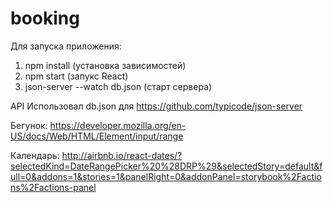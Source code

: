 # booking
Для запуска приложения:
1) npm install (установка зависимостей)
2) npm start (запукс React)
3) json-server --watch db.json (старт сервера)


API
Использовал db.json для https://github.com/typicode/json-server

Бегунок:
https://developer.mozilla.org/en-US/docs/Web/HTML/Element/input/range

Календарь:
http://airbnb.io/react-dates/?selectedKind=DateRangePicker%20%28DRP%29&selectedStory=default&full=0&addons=1&stories=1&panelRight=0&addonPanel=storybook%2Factions%2Factions-panel
